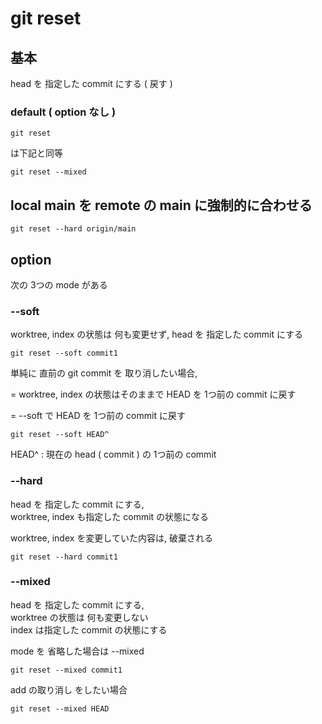 
# git reset


## 基本

head を 指定した commit にする ( 戻す )



### default ( option なし )

```
git reset
```

は下記と同等

```
git reset --mixed
```


## local main を remote の main に強制的に合わせる

```
git reset --hard origin/main
```


## option

次の 3つの mode がある


### --soft

worktree, index の状態は 何も変更せず,
head を 指定した commit にする

```
git reset --soft commit1
```


単純に 直前の git commit を 取り消したい場合,

= 
worktree, index の状態はそのままで
HEAD を 1つ前の commit に戻す

=
--soft で HEAD を 1つ前の commit に戻す

```
git reset --soft HEAD^
```

HEAD^ : 現在の head ( commit ) の 1つ前の commit


### --hard

head を 指定した commit にする,  
worktree, index も指定した commit の状態になる

worktree, index を変更していた内容は, 破棄される

```
git reset --hard commit1
```


### --mixed

head を 指定した commit にする,  
worktree の状態は 何も変更しない  
index は指定した commit の状態にする


mode を 省略した場合は --mixed 

```
git reset --mixed commit1
```


add の取り消し をしたい場合

```
git reset --mixed HEAD
```



